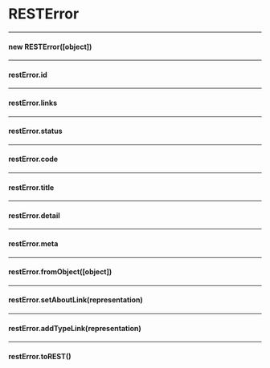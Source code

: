 # RESTError

---------------------------------

#### new RESTError([object])

---------------------------------

#### restError.id

---------------------------------

#### restError.links

---------------------------------

#### restError.status

---------------------------------

#### restError.code

---------------------------------

#### restError.title

---------------------------------

#### restError.detail

---------------------------------

#### restError.meta

---------------------------------

#### restError.fromObject([object])

---------------------------------

#### restError.setAboutLink(representation)

---------------------------------

#### restError.addTypeLink(representation)

---------------------------------

#### restError.toREST()